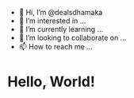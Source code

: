 - 👋 Hi, I’m @dealsdhamaka
- 👀 I’m interested in ...
- 🌱 I’m currently learning ...
- 💞️ I’m looking to collaborate on ...
- 📫 How to reach me ...
<!DOCTYPE html>
<html lang="en">
<head>
    <meta charset="UTF-8">
    <meta name="viewport" content="width=device-width, initial-scale=1.0">
    <title>Your Website Title</title>
</head>
<body>
    <h1>Hello, World!</h1>
</body>
</html>

<!---
dealsdhamaka/dealsdhamaka is a ✨ special ✨ repository because its `README.md` (this file) appears on your GitHub profile.
You can click the Preview link to take a look at your changes.
--->

